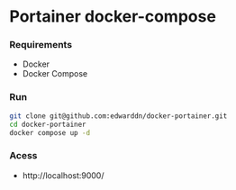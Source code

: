 # Portainer docker-compose

### Requirements

- Docker
- Docker Compose

### Run

```bash
git clone git@github.com:edwarddn/docker-portainer.git
cd docker-portainer
docker compose up -d
```
### Acess

- http://localhost:9000/

